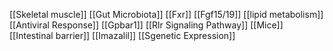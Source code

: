 [[Skeletal muscle]]
[[Gut Microbiota]]
[[Fxr]]
[[Fgf15/19]]
[[lipid metabolism]]
[[Antiviral Response]]
[[Gpbar1]]
[[Rlr Signaling Pathway]]
[[Mice]]
[[Intestinal barrier]]
[[Imazalil]]
[[Sgenetic Expression]]
